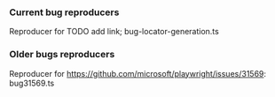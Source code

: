 ### Current bug reproducers
Reproducer for TODO add link; bug-locator-generation.ts

### Older bugs reproducers
Reproducer for https://github.com/microsoft/playwright/issues/31569: bug31569.ts

